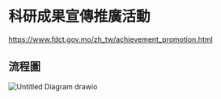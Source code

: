 # 科研成果宣傳推廣活動
https://www.fdct.gov.mo/zh_tw/achievement_promotion.html

## 流程圖
![Untitled Diagram drawio](https://user-images.githubusercontent.com/103558923/193050072-bfc6afe0-f855-4568-9aeb-88aedcd114d7.png)
